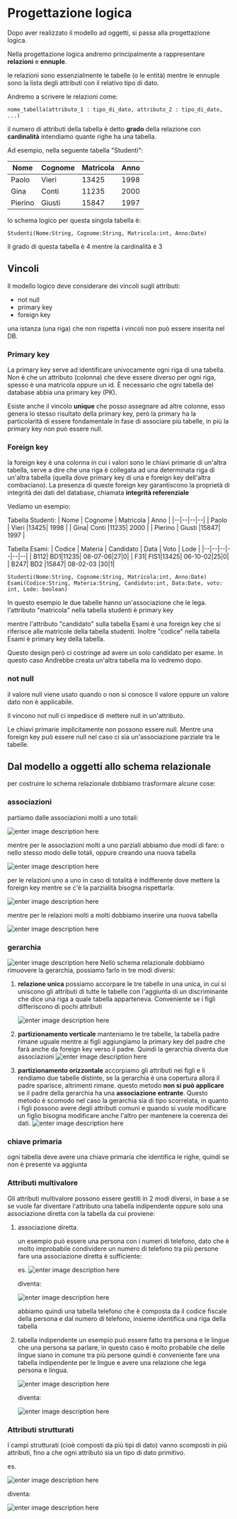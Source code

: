﻿# Progettazione logica

Dopo aver realizzato il modello ad oggetti, si passa alla progettazione logica.

Nella progettazione logica andremo principalmente a rappresentare **relazioni** e **ennuple**.

le relazioni sono essenzialmente le tabelle (o le entità) mentre le ennuple sono la lista degli attributi con il relativo tipo di dato.

Andremo a scrivere le relazioni come:

`nome_tabella(attributo_1 : tipo_di_dato, attributo_2 : tipo_di_dato, ...)`

il numero di attributi della tabella è detto **grado** della relazione
con **cardinalità** intendiamo quante righe ha una tabella.


Ad esempio, nella seguente tabella "Studenti":

| Nome | Cognome | Matricola | Anno |
|--|--|--|--|
| Paolo | Vieri |13425| 1998 |
| Gina| Conti |11235| 2000 |
| Pierino | Giusti |15847| 1997 |

lo schema logico per questa singola tabella è:

`Studenti(Nome:String, Cognome:String, Matricola:int, Anno:Date)`

Il grado di questa tabella è 4
mentre la cardinalità è 3


## Vincoli

Il modello logico deve considerare dei vincoli sugli attributi:
- not null
- primary key
- foreign key

una istanza (una riga) che non rispetta i vincoli non può essere inserita nel DB.

### Primary key

La primary key serve ad identificare univocamente ogni riga di una tabella. Non è che un attributo (colonna) che deve essere diverso per ogni riga, spesso è una matricola oppure un id. È necessario che ogni tabella del database abbia una primary key (PK).

Esiste anche il vincolo **unique** che posso assegnare ad altre colonne, esso genera lo stesso risultato della primary key, però la primary ha la particolarità di essere fondamentale in fase di associare più tabelle, in più la primary key non può essere null.

### Foreign key

la foreign key è una colonna in cui i valori sono le chiavi primarie di un'altra tabella, serve a dire che una riga è collegata ad una determinata riga di un'altra tabella (quella dove primary key di una e foreign key dell'altra combaciano).
La presenza di queste foreign key garantiscono la proprietà di integrità dei dati del database, chiamata **integrità referenziale** 


Vediamo un esempio:

Tabella Studenti:
| Nome | Cognome | Matricola | Anno |
|--|--|--|--|
| Paolo | Vieri |13425| 1998 |
| Gina| Conti |11235| 2000 |
| Pierino | Giusti |15847| 1997 |

Tabella Esami:
| Codice | Materia | Candidato | Data | Voto | Lode |
|--|--|--|--|--|--|
| B112| BD1|11235| 08-07-06|27|0|
| F31| FIS1|13425| 06-10-02|25|0|
| B247| BD2 |15847| 08-02-03 |30|1|

`Studenti(Nome:String, Cognome:String, Matricola:int, Anno:Date)`
`Esami(Codice:String, Materia:String, Candidato:int, Data:Date, voto: int, Lode: boolean)`

In questo esempio le due tabelle hanno un'associazione che le lega.
l'attributo "matricola" nella tabella studenti è primary key

mentre l'attributo "candidato" sulla tabella Esami è una foreign key che si riferisce alle matricole della tabella studenti.
Inoltre "codice" nella tabella Esami è primary key della tabella.

Questo design però ci costringe ad avere un solo candidato per esame. In questo caso Andrebbe creata un'altra tabella ma lo vedremo dopo.

### not null

il valore null viene usato quando o non si conosce il valore oppure un valore dato non è applicabile.

Il vincono not null ci impedisce di mettere null in un'attributo.

Le chiavi primarie implicitamente non possono essere null.
Mentre una foreign key può essere null nel caso ci sia un'associazione parziale tra le tabelle.

## Dal modello a oggetti allo schema relazionale

per costruire lo schema relazionale dobbiamo trasformare alcune cose:

### associazioni

partiamo dalle associazioni molti a uno totali:

![enter image description here](https://i.ibb.co/F7w80tD/n-1-tot.png)

mentre per le associazioni molti a uno parziali abbiamo due modi di fare: o nello stesso modo delle totali, oppure creando una nuova tabella

![enter image description here](https://i.ibb.co/yPnqjKY/n-1-parz.png)

per le relazioni uno a uno in caso di totalità è indifferente dove mettere la foreign key mentre se c'è la parzialità bisogna rispettarla:

![enter image description here](https://i.ibb.co/LYH7dfZ/1-1-parz.png)

mentre per le relazioni molti a molti dobbiamo inserire una nuova tabella

![enter image description here](https://i.ibb.co/pKp3L4X/molti-a-molti.png)


### gerarchia

![enter image description here](https://i.ibb.co/R6N2YVg/gerarchia.png)
Nello schema relazionale dobbiamo rimuovere la gerarchia, possiamo farlo in tre modi diversi:

1. **relazione unica**
	possiamo accorpare le tre tabelle in una unica, in cui si uniscono gli attributi di tutte le tabelle con l'aggiunta di un discriminante che dice una riga a quale tabella apparteneva.
	Conveniente se i figli differiscono di pochi attributi

	![enter image description here](https://i.ibb.co/GFHzQQk/reaz-unica.png)	

2. **partizionamento verticale**
	manteniamo le tre tabelle, la tabella padre rimane uguale mentre ai figli aggiungiamo la primary key del padre che farà anche da foreign key verso il padre. Quindi la gerarchia diventa due associazioni
	![enter image description here](https://i.ibb.co/Pwr9K7f/part-vert.png)
3. **partizionamento orizzontale**
accorpiamo gli attributi nei figli e li rendiamo due tabelle distinte, se la gerarchia è una copertura allora il padre sparisce, altrimenti rimane.
	questo metodo **non si può applicare** se il padre della gerarchia ha una **associazione entrante**.
Questo metodo è scomodo nel caso la gerarchia sia di tipo scorrelata, in quanto i figli possono avere degli attributi comuni e quando si vuole modificare un figlio bisogna modificare anche l'altro per mantenere la coerenza dei dati.
	![enter image description here](https://i.ibb.co/qknckbs/part-oriz.png)

### chiave primaria

ogni tabella deve avere una chiave primaria che identifica le righe, quindi se non è presente va aggiunta


### Attributi multivalore

Gli attributi multivalore possono essere gestiti in 2 modi diversi, in base a se se vuole far diventare l'attributo una tabella indipendente oppure solo una associazione diretta con la tabella da cui proviene:

1. associazione diretta.

	un esempio può essere una persona con i numeri di telefono, dato che è molto improbabile condividere un numero di telefono tra più persone fare una associazione diretta è sufficiente:

	es.
![enter image description here](https://i.ibb.co/1XKmGY3/multival-before.png)

	diventa:

	![enter image description here](https://i.ibb.co/qxScpSw/multival-after.png)

	abbiamo quindi una tabella telefono che è composta da il codice fiscale della persona e dal numero di telefono, insieme identifica una riga della tabella

2. tabella indipendente
un esempio può essere fatto tra persona e le lingue che una persona sa parlare, in questo caso è molto probabile che delle lingue siano in comune tra più persone quindi è conveniente fare una tabella indipendente per le lingue e avere una relazione che lega persona e lingua.


	![enter image description here](https://i.ibb.co/x8H48Xj/multival-before.png)

	diventa:

	![enter image description here](https://i.ibb.co/hZg0SVg/multival-after.png)

### Attributi strutturati

I campi strutturati (cioè composti da più tipi di dato) vanno scomposti in più attributi, fino a che ogni attributo sia un tipo di dato primitivo.

es.

![enter image description here](https://i.ibb.co/3MnGGQ9/struct-before.png)

diventa:

![enter image description here](https://i.ibb.co/2WcQMyp/struct-after.png)

